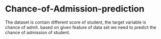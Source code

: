 # Chance-of-Admission-prediction
The dataset is contain different score of student, the target variable is chance of admit. based on given feature of data set we need to predict the chance of admission of student.

